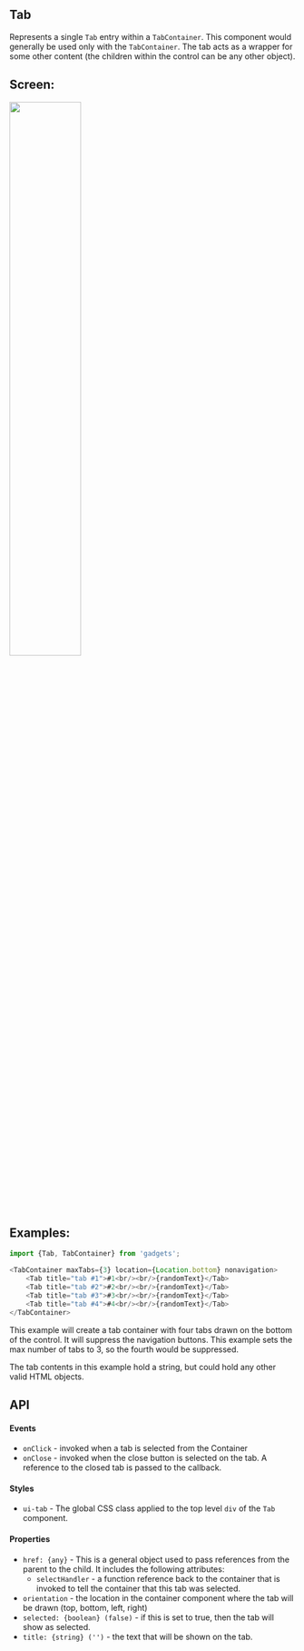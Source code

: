 <a name="module_Tab"></a>

## Tab
Represents a single `Tab` entry within a `TabContainer`.  This componentwould generally be used only with the `TabContainer`.  The tab actsas a wrapper for some other content (the children within the control canbe any other object).## Screen:<img src="https://github.com/jmquigley/gadgets/blob/master/images/tabs.png" width="50%" />## Examples:```javascriptimport {Tab, TabContainer} from 'gadgets';<TabContainer maxTabs={3} location={Location.bottom} nonavigation>    <Tab title="tab #1">#1<br/><br/>{randomText}</Tab>    <Tab title="tab #2">#2<br/><br/>{randomText}</Tab>    <Tab title="tab #3">#3<br/><br/>{randomText}</Tab>    <Tab title="tab #4">#4<br/><br/>{randomText}</Tab></TabContainer>```This example will create a tab container with four tabs drawn on thebottom of the control.  It will suppress the navigation buttons.This example sets the max number of tabs to 3, so the fourth wouldbe suppressed.The tab contents in this example hold a string, but could hold any othervalid HTML objects.## API#### Events- `onClick` - invoked when a tab is selected from the Container- `onClose` - invoked when the close button is selected on the tab.  Areference to the closed tab is passed to the callback.#### Styles- `ui-tab` - The global CSS class applied to the top level `div` of the`Tab` component.#### Properties- `href: {any}` - This is a general object used to pass references fromthe parent to the child.  It includes the following attributes:  - `selectHandler` - a function reference back to the container that is    invoked to tell the container that this tab was selected.- `orientation` - the location in the container component where thetab will be drawn (top, bottom, left, right)- `selected: {boolean} (false)` - if this is set to true, then the tabwill show as selected.- `title: {string} ('')` - the text that will be shown on the tab.

